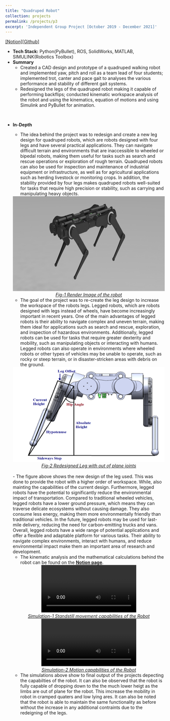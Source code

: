 ```yaml
---
title: "Quadruped Robot"
collection: projects
permalink: /projects/p3
excerpt: 'Independent Group Project [October 2019 - December 2021]'
---
```

[[Notion]](https://common-bathtub-ada.notion.site/Quadrupled-Project-5025fb31b81147499df83d656a3e7b42)[[Github]](https://github.com/FanFeast/Quadruped_Robot)

* <b>Tech Stack:</b> Python(PyBullet), ROS, SolidWorks, MATLAB, SIMULINK(Robotics Toolbox)
* <b> Summary </b>
    -  Created a CAD design and prototype of a quadruped walking robot and implemented yaw, pitch and roll as a team lead of four students; implemented trot, canter and pace gait to analyses the various performance and stability of different gait systems.
    -  Redesigned the legs of the quadruped robot making it capable of performing backflips; conducted kinematic workspace analysis of the robot and using the kinematics, equation of motions and using Simulink and PyBullet for animation.
<br>

* <b>In-Depth</b>
    -  The idea behind the project was to redesign and create a new leg design for quadruped robots, which are robots designed with four legs and have several practical applications. They can navigate difficult terrain and environments that are inaccessible to wheeled or bipedal robots, making them useful for tasks such as search and rescue operations or exploration of rough terrain. Quadruped robots can also be used for inspection and maintenance of industrial equipment or infrastructure, as well as for agricultural applications such as herding livestock or monitoring crops. In addition, the stability provided by four legs makes quadruped robots well-suited for tasks that require high precision or stability, such as carrying and manipulating heavy objects.

  <div style="text-align:center">
    <img src="/images/Quad_project_render_1.png" alt="Robot_Render" style="width:700px;height:300px;">
  </div>
  <figcaption style="text-align: center;"><u><em>Fig-1 Render Image of the robot</em></u></figcaption>
  
    - The goal of the project was to re-create the leg design to increase the workspace of the robots legs. Legged robots, which are robots designed with legs instead of wheels, have become increasingly important in recent years. One of the main advantages of legged robots is their ability to navigate complex and uneven terrain, making them ideal for applications such as search and rescue, exploration, and inspection of hazardous environments. Additionally, legged robots can be used for tasks that require greater dexterity and mobility, such as manipulating objects or interacting with humans. Legged robots can also operate in environments where wheeled robots or other types of vehicles may be unable to operate, such as rocky or steep terrain, or in disaster-stricken areas with debris on the ground.
    
    <div style="text-align:center">
    <img src="/images/Quad_project_Leg_Redesign.png" alt="Robot_Render" style="width:550px;height:300px;">
    </div>
    <figcaption style="text-align: center;"><u><em>Fig-2 Redesigned Leg with out of plane joints</em></u></figcaption>
    <br>
    - The figure above shows the new design of the leg used. This was done to provide the robot with a higher order of workspace. While, also mainting the capabilities of the current design. Furthermore, legged robots have the potential to significantly reduce the environmental impact of transportation. Compared to traditional wheeled vehicles, legged robots have a lower ground pressure, which means they can traverse delicate ecosystems without causing damage. They also consume less energy, making them more environmentally friendly than traditional vehicles. In the future, legged robots may be used for last-mile delivery, reducing the need for carbon-emitting trucks and vans. Overall, legged robots have a wide range of potential applications and offer a flexible and adaptable platform for various tasks. Their ability to navigate complex environments, interact with humans, and reduce environmental impact make them an important area of research and development.
    
    -  The kinematic analysis and the mathematical calculations behind the robot can be found on the <b>[Notion page](https://common-bathtub-ada.notion.site/Quadrupled-Project-5025fb31b81147499df83d656a3e7b42)</b>.
    
    <div style="text-align:center">
    <video src="/images/Quad_project_simulation_1.mp4" controls="controls" style="max-width: 750px;">
    </div>
    <figcaption style="text-align: center;"><u><em>Simulation-1 Standstill movement capabilities of the Robot</em></u></figcaption>

    <div style="text-align:center">
    <video src="/images/Quad_project_simulation_2.mp4" controls="controls" style="max-width: 750px;">
    </div>
    <figcaption style="text-align: center;"><u><em>Simulation-2 Motion capabilities of the Robot</em></u></figcaption>

    - The simulations above show to final output of the projects depecting the capabilties of the robot. It can also be observed that the robot is fully capable of dropping down to the the much lower heigt as the limbs are out of plane for the robot. This imcrease the mobility in robot in cramped quaters and low lying ares. It can also be noted that the robot is able to maintain the same functionality as before without the increase in any additional contraints due to the redeigning of the legs. 